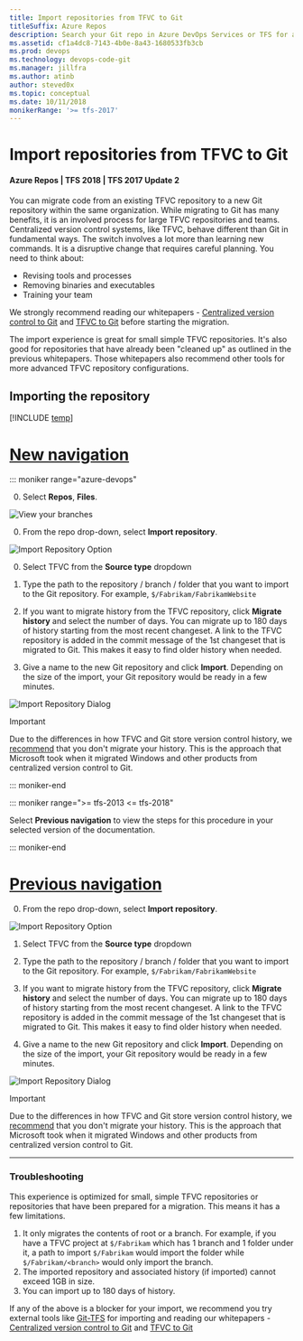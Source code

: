 ```yaml
---
title: Import repositories from TFVC to Git
titleSuffix: Azure Repos
description: Search your Git repo in Azure DevOps Services or TFS for a specific file or folderImport your repositories from TFVC to Git repositories within the same account.
ms.assetid: cf1a4dc8-7143-4b0e-8a43-1680533fb3cb
ms.prod: devops
ms.technology: devops-code-git 
ms.manager: jillfra
ms.author: atinb
author: steved0x
ms.topic: conceptual
ms.date: 10/11/2018
monikerRange: '>= tfs-2017'
---
```


# Import repositories from TFVC to Git
#### Azure Repos | TFS 2018 | TFS 2017 Update 2

You can migrate code from an existing TFVC repository to a new Git repository within the same organization. While migrating to Git has many benefits, it is an involved process for large TFVC repositories and teams. Centralized version control systems, like TFVC, behave different than Git in fundamental ways. The switch involves a lot more than learning new commands. It is a disruptive change that requires careful planning. You need to think about:

* Revising tools and processes
* Removing binaries and executables
* Training your team

We strongly recommend reading our whitepapers - [Centralized version control to Git](/azure/devops/learn/git/centralized-to-git) and [TFVC to Git](/azure/devops/learn/git/migrate-from-tfvc-to-git) before starting the migration.

The import experience is great for small simple TFVC repositories. It's also good for repositories that have already been "cleaned up" as outlined in the previous whitepapers. Those whitepapers also recommend other tools for more advanced TFVC repository configurations.

## Importing the repository
[!INCLUDE [temp](../../_shared/new-navigation.md)]

# [New navigation](#tab/new-nav)

::: moniker range="azure-devops"

0. Select **Repos**, **Files**.

  ![View your branches](_img/repos-navigation/repos-files.png)

0. From the repo drop-down, select **Import repository**.

  ![Import Repository Option](_img/Import-Repo/ImportRepository-new-nav.png)

0. Select TFVC from the **Source type** dropdown

0. Type the path to the repository / branch / folder that you want to import to the Git repository. For example, `$/Fabrikam/FabrikamWebsite`

0. If you want to migrate history from the TFVC repository, click **Migrate history** and select the number of days. You can migrate up to 180 days of history starting from the most recent changeset. 
A link to the TFVC repository is added in the commit message of the 1st changeset that is migrated to Git. This makes it easy to find older history when needed.

0. Give a name to the new Git repository and click **Import**. Depending on the size of the import, your Git repository would be ready in a few minutes. 

  ![Import Repository Dialog](_img/Import-Repo/ImportRepoDialog-TFVC.png)

> [!IMPORTANT] 
> Due to the differences in how TFVC and Git store version control history, we [recommend](/azure/devops/learn/git/migrate-from-tfvc-to-git) that you don't migrate your history. This is the approach that Microsoft took when it migrated Windows and other products from centralized version control to Git.


::: moniker-end

::: moniker range=">= tfs-2013 <= tfs-2018"

Select **Previous navigation** to view the steps for this procedure in your selected version of the documentation.

::: moniker-end

# [Previous navigation](#tab/previous-nav)

0. From the repo drop-down, select **Import repository**.

![Import Repository Option](_img/Import-Repo/ImportRepository.png)

1. Select TFVC from the **Source type** dropdown

2. Type the path to the repository / branch / folder that you want to import to the Git repository. For example, `$/Fabrikam/FabrikamWebsite`

3. If you want to migrate history from the TFVC repository, click **Migrate history** and select the number of days. You can migrate up to 180 days of history starting from the most recent changeset. 
A link to the TFVC repository is added in the commit message of the 1st changeset that is migrated to Git. This makes it easy to find older history when needed.

4. Give a name to the new Git repository and click **Import**. Depending on the size of the import, your Git repository would be ready in a few minutes. 

![Import Repository Dialog](_img/Import-Repo/ImportRepoDialog-TFVC.png)

> [!IMPORTANT] 
> Due to the differences in how TFVC and Git store version control history, we [recommend](/azure/devops/learn/git/migrate-from-tfvc-to-git) that you don't migrate your history. This is the approach that Microsoft took when it migrated Windows and other products from centralized version control to Git.

---


### Troubleshooting

This experience is optimized for small, simple TFVC repositories or repositories that have been prepared for a migration. This means it has a few limitations.

1. It only migrates the contents of root or a branch. For example, if you have a TFVC project at `$/Fabrikam` which has 1 branch and 1 folder under it, a path to import `$/Fabrikam` would import the folder 
while `$/Fabrikam/<branch>` would only import the branch.  
2. The imported repository and associated history (if imported) cannot exceed 1GB in size.
3. You can import up to 180 days of history.

If any of the above is a blocker for your import, we recommend you try external tools like [Git-TFS](https://github.com/git-tfs/git-tfs) for importing and reading our whitepapers - [Centralized version control to Git](/azure/devops/learn/git/centralized-to-git) and [TFVC to Git](/azure/devops/learn/git/migrate-from-tfvc-to-git)
